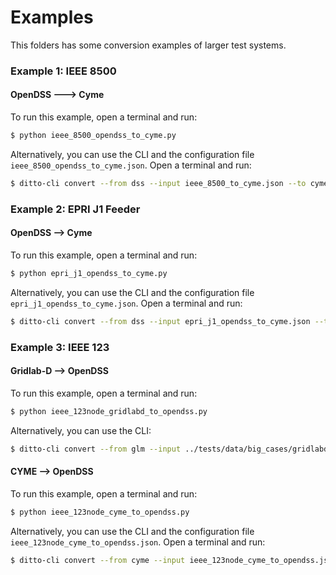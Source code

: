 # Examples

This folders has some conversion examples of larger test systems.

### Example 1: IEEE 8500

#### OpenDSS ---> Cyme

To run this example, open a terminal and run:

```bash
$ python ieee_8500_opendss_to_cyme.py
```

Alternatively, you can use the CLI and the configuration file ```ieee_8500_opendss_to_cyme.json```. Open a terminal and run:

```bash
$ ditto-cli convert --from dss --input ieee_8500_to_cyme.json --to cyme --output .
```


### Example 2: EPRI J1 Feeder

#### OpenDSS —> Cyme

To run this example, open a terminal and run:

```bash
$ python epri_j1_opendss_to_cyme.py
```

Alternatively, you can use the CLI and the configuration file ```epri_j1_opendss_to_cyme.json```. Open a terminal and run:

```bash
$ ditto-cli convert --from dss --input epri_j1_opendss_to_cyme.json --to cyme --output .
```

### Example 3: IEEE 123

#### Gridlab-D —> OpenDSS

To run this example, open a terminal and run:

```bash
$ python ieee_123node_gridlabd_to_opendss.py
```

Alternatively, you can use the CLI:

```bash
$ ditto-cli convert --from glm --input ../tests/data/big_cases/gridlabd/ieee_123node/123_node.glm --to dss --output .
```

#### CYME —> OpenDSS

To run this example, open a terminal and run:

```bash
$ python ieee_123node_cyme_to_opendss.py
```

Alternatively, you can use the CLI and the configuration file ```ieee_123node_cyme_to_opendss.json```. Open a terminal and run:

```bash
$ ditto-cli convert --from cyme --input ieee_123node_cyme_to_opendss.json --to dss --output .
```

